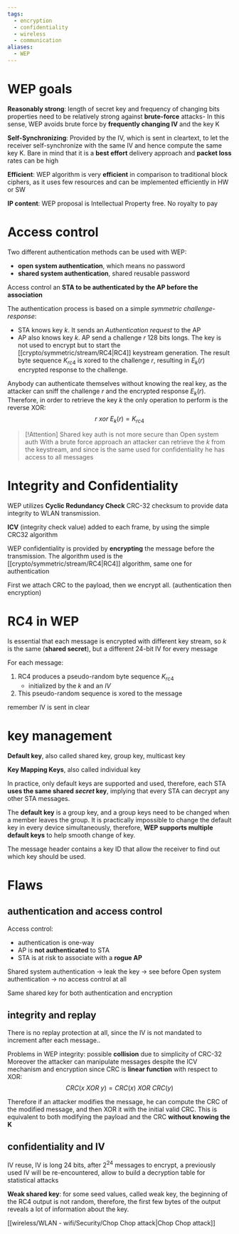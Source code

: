 ```yaml
---
tags:
  - encryption
  - confidentiality
  - wireless
  - communication
aliases:
  - WEP
---
```


# WEP goals

**Reasonably strong**: length of secret key and frequency of changing bits properties need to be relatively strong against **brute-force** attacks-
In this sense, WEP avoids brute force by **frequently changing IV** and the key K

**Self-Synchronizing**: Provided by the IV, which is sent in cleartext, to let the receiver self-synchronize with the same IV and hence compute the same key K. Bare in mind that it is a **best effort** delivery approach and **packet loss** rates can be high

**Efficient**: WEP algorithm is very **efficient** in comparison to traditional block ciphers, as it uses few resources and can be implemented efficiently in HW or SW

**IP content**: WEP proposal is Intellectual Property free. No royalty to pay


# Access control
Two different authentication methods can be used with WEP: 
- **open system authentication**, which means no password
- **shared system authentication**, shared reusable password

Access control an **STA to be authenticated by the AP before the association**

The authentication process is based on a simple *symmetric challenge-response*:
- STA knows key $k$. It sends an *Authentication request* to the AP
- AP also knows key $k$. AP send a challenge $r$ 128 bits longs. The key is not used to encrypt but to start the [[crypto/symmetric/stream/RC4|RC4]] keystream generation. The result byte sequence $K_{rc4}$ is xored to the challenge $r$, resulting in $E_k(r)$ encrypted response to the challenge.

Anybody can authenticate themselves without knowing the real key, as the attacker can sniff the challenge $r$ and the encrypted response $E_k(r)$. Therefore, in order to retrieve the key $k$ the only operation to perform is the reverse XOR: $$r \ xor \ E_k(r) = K_{rc4}$$

> [!Attention] Shared key auth is not more secure than Open system auth
With a brute force approach an attacker can retrieve the $k$ from the keystream, and since is the same used for confidentiality he has access to all messages


# Integrity and Confidentiality
WEP utilizes **Cyclic Redundancy Check** CRC-32 checksum to provide data integrity to WLAN transmission.

**ICV** (integrity check value) added to each frame, by using the simple CRC32 algorithm

WEP confidentiality is provided by **encrypting**  the message before the transmission. The algorithm used is the [[crypto/symmetric/stream/RC4|RC4]] algorithm, same one for authentication

First we attach CRC to the payload, then we encrypt all. (authentication then encryption)

# RC4 in WEP

Is essential that each message is encrypted with different key stream, so $k$ is the same (**shared secret**), but a different 24-bit IV for every message

For each message:
1. RC4 produces a pseudo-random byte sequence $K_{rc4}$
	- initialized by the $k$ and an $IV$
2. This pseudo-random sequence is xored to the message

remember IV is sent in clear


# key management

**Default key**, also called shared key, group key, multicast key

**Key Mapping Keys**, also called individual key

In practice, only default keys are supported and used, therefore, each STA **uses the same shared *secret* key**, implying that every STA can decrypt any other STA messages.

The **default key** is a group key, and a group keys need to be changed when a member leaves the group. It is practically impossible to change the default key in every device simultaneously, therefore, **WEP supports multiple default keys** to help smooth change of key.

The message header contains a key ID that allow the receiver to find out which key should be used.



# Flaws
## authentication and access control

Access control:
- authentication is one-way 
- AP is **not authenticated** to STA
- STA is at risk to associate with a **rogue AP**

Shared system authentication -> leak the key -> see before
Open system authentication -> no access control at all

Same shared key for both authentication and encryption

## integrity and replay
There is no replay protection at all, since the IV is not mandated to increment after each message..

Problems in WEP integrity: possible **collision** due to simplicity of 
CRC-32
Moreover the attacker can manipulate messages despite the ICV mechanism and encryption since CRC is **linear function** with respect to XOR: 
$$CRC(x \ XOR \ y) = CRC(x) \ XOR \ CRC(y)$$

Therefore if an attacker modifies the message, he can compute the CRC of the modified message, and then XOR it with the initial valid CRC. This is equivalent to both modifying the payload and the CRC **without knowing the K**

## confidentiality and IV

IV reuse, IV is long 24 bits, after $2^{24}$ messages to encrypt, a previously used IV will be re-encountered, allow to build a decryption table for statistical attacks

**Weak shared key**: for some seed values, called weak key, the beginning of the RC4 output is not random, therefore, the first few bytes of the output reveals a lot of information about the key.

[[wireless/WLAN - wifi/Security/Chop Chop attack|Chop Chop attack]]

